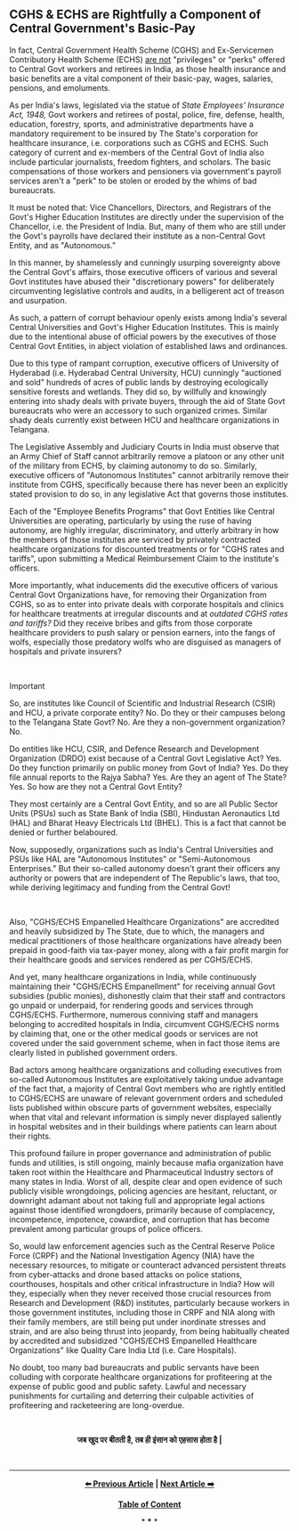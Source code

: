 ## CGHS & ECHS are Rightfully a Component of Central Government's Basic-Pay

In fact, Central Government Health Scheme (CGHS) and Ex-Servicemen Contributory Health Scheme (ECHS) <u>are not</u> "privileges" or "perks" offered to Central Govt workers and retirees in India, as those health insurance and basic benefits are a vital component of their basic-pay, wages, salaries, pensions, and emoluments. 

As per India's laws, legislated via the statue of *State Employees' Insurance Act, 1948,* Govt workers and retirees of postal, police, fire, defense, health, education, forestry, sports, and administrative departments have a mandatory requirement to be insured by The State's corporation for healthcare insurance, i.e. corporations such as CGHS and ECHS. Such category of current and ex-members of the Central Govt of India also include particular journalists, freedom fighters, and scholars. The basic compensations of those workers and pensioners via government's payroll services aren't a "perk" to be stolen or eroded by the whims of bad bureaucrats. 

It must be noted that: Vice Chancellors, Directors, and Registrars of the Govt's Higher Education Institutes are directly under the supervision of the Chancellor, i.e. the President of India. But, many of them who are still under the Govt's payrolls have declared their institute as a non-Central Govt Entity, and as "Autonomous." 

In this manner, by shamelessly and cunningly usurping sovereignty above the Central Govt's affairs, those executive officers of various and several Govt institutes have abused their "discretionary powers" for deliberately circumventing legislative controls and audits, in a belligerent act of treason and usurpation. 

As such, a pattern of corrupt behaviour openly exists among India's several Central Universities and Govt's Higher Education Institutes. This is mainly due to the intentional abuse of official powers by the executives of those Central Govt Entities, in abject violation of established laws and ordinances. 

Due to this type of rampant corruption, executive officers of University of Hyderabad (i.e. Hyderabad Central University, HCU) cunningly "auctioned and sold" hundreds of acres of public lands by destroying ecologically sensitive forests and wetlands. They did so, by willfully and knowingly entering into shady deals with private buyers, through the aid of State Govt bureaucrats who were an accessory to such organized crimes. Similar shady deals currently exist between HCU and healthcare organizations in Telangana. 

The Legislative Assembly and Judiciary Courts in India must observe that an Army Chief of Staff cannot arbitrarily remove a platoon or any other unit of the military from ECHS, by claiming autonomy to do so. Similarly, executive officers of "Autonomous Institutes" cannot arbitrarily remove their institute from CGHS, specifically because there has never been an explicitly stated provision to do so, in any legislative Act that governs those institutes. 

Each of the "Employee Benefits Programs" that Govt Entities like Central Universities are operating, particularly by using the ruse of having autonomy, are highly irregular, discriminatory, and utterly arbitrary in how the members of those institutes are serviced by privately contracted healthcare organizations for discounted treatments or for "CGHS rates and tariffs", upon submitting a Medical Reimbursement Claim to the institute's officers. 

More importantly, what inducements did the executive officers of various Central Govt Organizations have, for removing their Organization from CGHS, so as to enter into private deals with corporate hospitals and clinics for healthcare treatments at irregular discounts and at *outdated CGHS rates and tariffs?* Did they receive bribes and gifts from those corporate healthcare providers to push salary or pension earners, into the fangs of wolfs, especially those predatory wolfs who are disguised as managers of hospitals and private insurers?  

<br>

>[!IMPORTANT] 
>So, are institutes like Council of Scientific and Industrial Research (CSIR) and HCU, a private corporate entity? No. Do they or their campuses belong to the Telangana State Govt? No. Are they a non-government organization? No. 
> 
>Do entities like HCU, CSIR, and Defence Research and Development Organization (DRDO) exist because of a Central Govt Legislative Act? Yes. Do they function primarily on public money from Govt of India? Yes. Do they file annual reports to the Rajya Sabha? Yes. Are they an agent of The State? Yes. So how are they not a Central Govt Entity? 
>
>They most certainly are a Central Govt Entity, and so are all Public Sector Units (PSUs) such as State Bank of India (SBI), Hindustan Aeronautics Ltd (HAL) and Bharat Heavy Electricals Ltd (BHEL). This is a fact that cannot be denied or further belaboured.  
>
>Now, supposedly, organizations such as India's Central Universities and PSUs like HAL are "Autonomous Institutes" or "Semi-Autonomous Enterprises." But their so-called autonomy doesn't grant their officers any authority or powers that are independent of The Republic's laws, that too, while deriving legitimacy and funding from the Central Govt!

<br>

Also, "CGHS/ECHS Empanelled Healthcare Organizations" are accredited and heavily subsidized by The State, due to which, the managers and medical practitioners of those healthcare organizations have already been prepaid in good-faith via tax-payer money, along with a fair profit margin for their healthcare goods and services rendered as per CGHS/ECHS.

And yet, many healthcare organizations in India, while continuously maintaining their "CGHS/ECHS Empanellment" for receiving annual Govt subsidies (public monies), dishonestly claim that their staff and contractors go unpaid or underpaid, for rendering goods and services through CGHS/ECHS. Furthermore, numerous conniving staff and managers belonging to accredited hospitals in India, circumvent CGHS/ECHS norms by claiming that, one or the other medical goods or services are not covered under the said government scheme, when in fact those items are clearly listed in published government orders. 

Bad actors among healthcare organizations and colluding executives from so-called Autonomous Institutes are exploitatively taking undue advantage of the fact that, a majority of Central Govt members who are rightly entitled to CGHS/ECHS are unaware of relevant government orders and scheduled lists published within obscure parts of government websites, especially when that vital and relevant information is simply never displayed saliently in hospital websites and in their buildings where patients can learn about their rights. 

This profound failure in proper governance and administration of public funds and utilities, is still ongoing, mainly because mafia organization have taken root within the Healthcare and Pharmaceutical Industry sectors of many states in India. Worst of all, despite clear and open evidence of such publicly visible wrongdoings, policing agencies are hesitant, reluctant, or downright adamant about not taking full and appropriate legal actions against those identified wrongdoers, primarily because of complacency, incompetence, impotence, cowardice, and corruption that has become prevalent among particular groups of police officers. 

So, would law enforcement agencies such as the Central Reserve Police Force (CRPF) and the National Investigation Agency (NIA) have the necessary resources, to mitigate or counteract advanced persistent threats from cyber-attacks and drone based attacks on police stations, courthouses, hospitals and other critical infrastructure in India? How will they, especially when they never received those crucial resources from Research and Development (R&D) institutes, particularly because workers in those government institutes, including those in CRPF and NIA along with their family members, are still being put under inordinate stresses and strain, and are also being thrust into jeopardy, from being habitually cheated by accredited and subsidized "CGHS/ECHS Empanelled Healthcare Organizations" like Quality Care India Ltd (i.e. Care Hospitals). 

No doubt, too many bad bureaucrats and public servants have been colluding with corporate healthcare organizations for profiteering at the expense of public good and public safety. Lawful and necessary punishments for curtailing and deterring their culpable activities of profiteering and racketeering are long-overdue. 

<br>

<div align="center">

<p lang="hi"><strong>जब खुद पर बीतती है, तब ही इंसान को एहसास होता है |</strong></p>

</div>

<br>

---

<div align="center">
  
  **[:arrow_left: Previous Article][Prev] | [Next Article :arrow_right:][Next]** 
  
  **[Table of Content][TOC]**

  [Prev]: https://github.com/just-noticeable/damroo/blob/main/hidden-organized-crimes-within-the-healthcare-and-pharmaceutical-industry.md
  [TOC]: https://github.com/just-noticeable/damroo?tab=readme-ov-file#damroo
  [Next]: https://github.com/just-noticeable/damroo/

  
  <p>* <b>*</b> *</p> 
  
</div>